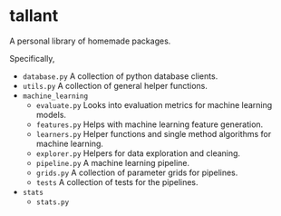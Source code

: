 # tallant
A personal library of homemade packages.

Specifically,
- `database.py`  A collection of python database clients.
- `utils.py`  A collection of general helper functions.
- `machine_learning`
    - `evaluate.py`  Looks into evaluation metrics for machine learning models.  
    - `features.py`  Helps with machine learning feature generation. 
    - `learners.py`  Helper functions and single method algorithms for machine learning. 
    - `explorer.py`  Helpers for data exploration and cleaning.
    - `pipeline.py`  A machine learning pipeline. 
    - `grids.py`     A collection of parameter grids for pipelines.
    - `tests`        A collection of tests for the pipelines.
- `stats`
    - `stats.py`
